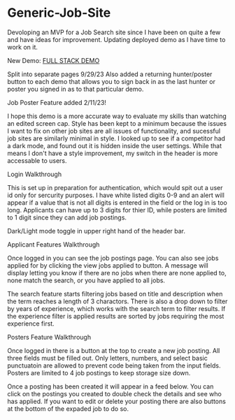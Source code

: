 # Generic-Job-Site

Devoloping an MVP for a Job Search site since I have been on quite a few and have ideas for improvement. Updating deployed demo as I have time to work on it.

New Demo: [FULL STACK DEMO](http://107.23.19.214:3007/)

Split into separate pages 9/29/23 Also added a returning hunter/poster button to each demo that allows you to sign back in as the last hunter or poster you signed in as to that particular demo.

Job Poster Feature added 2/11/23!

I hope this demo is a more accurate way to evaluate my skills than watching an edited screen cap. Style has been kept to a minimum because the issues I want to fix on other job sites are all issues of functionality, and sucessful job sites are similarly minimal in style. I looked up to see if a competitor had a dark mode, and found out it is hidden inside the user settings. While that means I don't have a style improvement, my switch in the header is more accessable to users.

Login Walkthrough

This is set up in preparation for authentication, which would spit out a user id only for sercurity purposes. I have white listed digits 0-9 and an alert will appear if a value that is not all digits is entered in the field or the log in is too long. Applicants can have up to 3 digits for thier ID, while posters are limited to 1 digit since they can add job postings.

Dark/Light mode toggle in upper right hand of the header bar.

Applicant Features Walkthrough

Once logged in you can see the job postings page. You can also see jobs applied for by clicking the view jobs applied to button. A message will display letting you know if there are no jobs when there are none applied to, none match the search, or you have applied to all jobs.

The search feature starts filtering jobs based on title and description when the term reaches a length of 3 charactors. There is also a drop down to filter by years of experience, which works with the search term to filter results. If the experience filter is applied results are sorted by jobs requiring the most experience first.

Posters Feature Walkthrough

Once logged in there is a button at the top to create a new job posting. All three fields must be filled out. Only letters, numbers, and select basic punctuatoin are allowed to prevent code being taken from the input fields. Posters are limited to 4 job postings to keep storage size down.

Once a posting has been created it will appear in a feed below. You can click on the postings you created to double check the details and see who has applied. If you want to edit or delete your posting there are also buttons at the bottom of the expaded job to do so.

